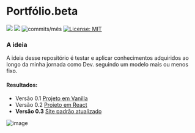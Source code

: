 
# Portfólio.beta
<img src="https://img.shields.io/github/languages/count/Pereira-Araujo/portfolio.beta?style=flat-square"/> <img src="https://img.shields.io/github/last-commit/Pereira-Araujo/portfolio.beta?style=flat-square"/> <img alt="commits/mês" src="https://img.shields.io/github/commit-activity/m/Pereira-Araujo/portfolio.beta?style=flat-square"/> [![License: MIT](https://img.shields.io/badge/License-MIT-yellow.svg)](https://opensource.org/licenses/MIT)

### A ideia
A ideia desse repositório é testar e aplicar conhecimentos adquiridos ao longo da minha jornada como Dev. seguindo um modelo mais ou menos fixo.
#### Resultados:
- Versão 0.1 [Projeto em Vanilla](https://portfolio-beta.araujocoding.repl.co/) 
- Versão 0.2 [Projeto em React](https://thirsty-toys.surge.sh/)
- **Versão 0.3** [Site padrão atualizado](https://dev-araujo.com.br/)


![image](https://user-images.githubusercontent.com/60116988/122603826-5b6e1e00-d04b-11eb-8941-471e0aed4f8f.png)
